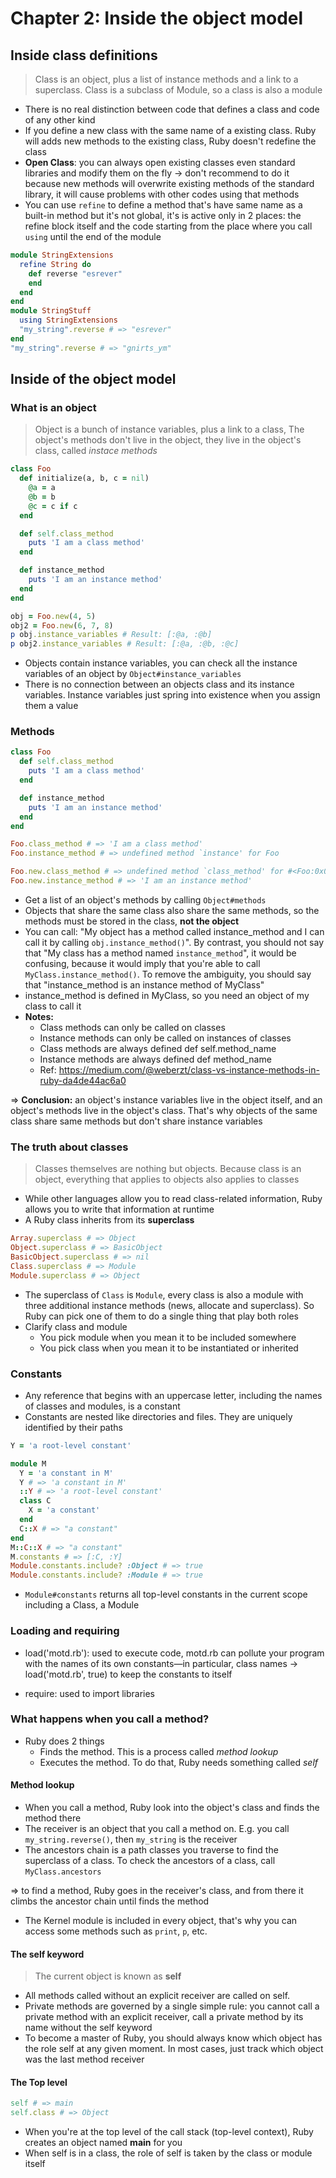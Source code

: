 # Chapter 2: Inside the object model

## Inside class definitions

> Class is an object, plus a list of instance methods and a link to a superclass. Class is a subclass of Module, so a class is also a module

- There is no real distinction between code that defines a class and code of any other kind
- If you define a new class with the same name of a existing class. Ruby will adds new methods to the existing class, Ruby doesn't redefine the class
- **Open Class**: you can always open existing classes even standard libraries and modify them on the fly -> don't recommend to do it because new methods will overwrite existing methods of the standard library, it will cause problems with other codes using that methods
- You can use `refine` to define a method that's have same name as a built-in method but it's not global, it's is active only in 2 places: the refine block itself and the code starting from the place where you call `using` until the end of the module

```ruby
module StringExtensions
  refine String do
    def reverse "esrever"
    end
  end
end
module StringStuff
  using StringExtensions
  "my_string".reverse # => "esrever"
end
"my_string".reverse # => "gnirts_ym"
```

## Inside of the object model

### What is an object

> Object is a bunch of instance variables, plus a link to a class, The object's methods don't live in the object, they live in the object's class, called _instace methods_

```ruby
class Foo
  def initialize(a, b, c = nil)
    @a = a
    @b = b
    @c = c if c
  end

  def self.class_method
    puts 'I am a class method'
  end

  def instance_method
    puts 'I am an instance method'
  end
end

obj = Foo.new(4, 5)
obj2 = Foo.new(6, 7, 8)
p obj.instance_variables # Result: [:@a, :@b]
p obj2.instance_variables # Result: [:@a, :@b, :@c]
```

- Objects contain instance variables, you can check all the instance variables of an object by `Object#instance_variables`
- There is no connection between an objects class and its instance variables. Instance variables just spring into existence when you assign them a value

### Methods

```ruby
class Foo
  def self.class_method
    puts 'I am a class method'
  end

  def instance_method
    puts 'I am an instance method'
  end
end

Foo.class_method # => 'I am a class method'
Foo.instance_method # => undefined method `instance' for Foo

Foo.new.class_method # => undefined method `class_method' for #<Foo:0x0000558d5023c390>
Foo.new.instance_method # => 'I am an instance method'
```

- Get a list of an object's methods by calling `Object#methods`
- Objects that share the same class also share the same methods, so the methods must be stored in the class, **not the object**
- You can call: "My object has a method called instance_method and I can call it by calling `obj.instance_method()`". By contrast, you should not say that "My class has a method named `instance_method`", it would be confusing, because it would imply that you're able to call `MyClass.instance_method()`. To remove the ambiguity, you should say that "instance_method is an instance method of MyClass"
- instance_method is defined in MyClass, so you need an object of my class to call it
- **Notes:**
  - Class methods can only be called on classes
  - Instance methods can only be called on instances of classes
  - Class methods are always defined def self.method_name
  - Instance methods are always defined def method_name
  - Ref: <https://medium.com/@weberzt/class-vs-instance-methods-in-ruby-da4de44ac6a0>

=> **Conclusion:** an object's instance variables live in the object itself, and an object's methods live in the object's class. That's why objects of the same class share same methods but don't share instance variables

### The truth about classes

> Classes themselves are nothing but objects. Because class is an object, everything that applies to objects also applies to classes

- While other languages allow you to read class-related information, Ruby allows you to write that information at runtime
- A Ruby class inherits from its **superclass**

```ruby
Array.superclass # => Object
Object.superclass # => BasicObject
BasicObject.superclass # => nil
Class.superclass # => Module
Module.superclass # => Object
```

- The superclass of `Class` is `Module`, every class is also a module with three additional instance methods (news, allocate and superclass). So Ruby can pick one of them to do a single thing that play both roles
- Clarify class and module
  - You pick module when you mean it to be included somewhere
  - You pick class when you mean it to be instantiated or inherited

### Constants

- Any reference that begins with an uppercase letter, including the names of classes and modules, is a constant
- Constants are nested like directories and files. They are uniquely identified by their paths

```ruby
Y = 'a root-level constant'

module M
  Y = 'a constant in M'
  Y # => 'a constant in M'
  ::Y # => 'a root-level constant'
  class C
    X = 'a constant'
  end
  C::X # => "a constant"
end
M::C::X # => "a constant"
M.constants # => [:C, :Y]
Module.constants.include? :Object # => true
Module.constants.include? :Module # => true
```

- `Module#constants` returns all top-level constants in the current scope including a Class, a Module

### Loading and requiring

- load('motd.rb'): used to execute code, motd.rb can pollute your program with the names of its own constants—in particular, class names -> load('motd.rb', true) to keep the constants to itself

- require: used to import libraries

### What happens when you call a method?

- Ruby does 2 things
  - Finds the method. This is a process called _method lookup_
  - Executes the method. To do that, Ruby needs something called _self_

#### Method lookup

- When you call a method, Ruby look into the object's class and finds the method there
- The receiver is an object that you call a method on. E.g. you call `my_string.reverse()`, then `my_string` is the receiver
- The ancestors chain is a path classes you traverse to find the superclass of a class. To check the ancestors of a class, call `MyClass.ancestors`

=> to find a method, Ruby goes in the receiver's class, and from there it climbs the ancestor chain until finds the method

- The Kernel module is included in every object, that's why you can access some methods such as `print`, `p`, etc.

#### The self keyword

> The current object is known as **self**

- All methods called without an explicit receiver are called on self.
- Private methods are governed by a single simple rule: you cannot call a private method with an explicit receiver, call a private method by its name without the self keyword
- To become a master of Ruby, you should always know which object has the role self at any given moment. In most cases, just track which object was the last method receiver

#### The Top level

```ruby
self # => main
self.class # => Object
```

- When you're at the top level of the call stack (top-level context), Ruby creates an object named **main** for you
- When self is in a class, the role of self is taken by the class or module itself
